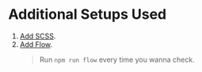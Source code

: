 # Additional Setups Used

1. [Add SCSS](https://github.com/facebookincubator/create-react-app/blob/master/packages/react-scripts/template/README.md#adding-a-css-preprocessor-sass-less-etc).
2. [Add Flow](https://github.com/facebookincubator/create-react-app/blob/master/packages/react-scripts/template/README.md#adding-flow).
	> Run `npm run flow` every time you wanna check.
